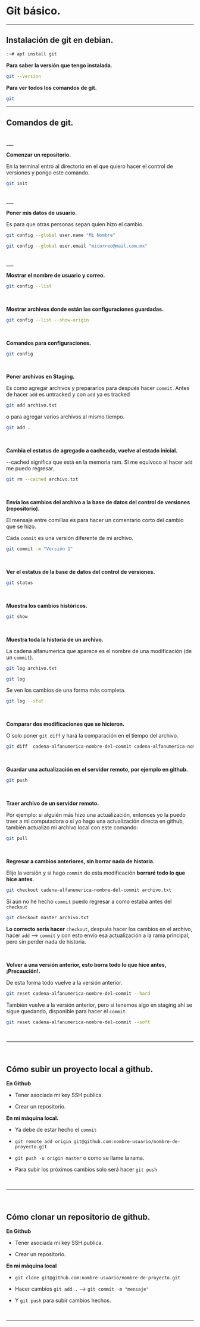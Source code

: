 # Git básico.

---

## Instalación de git en debian.
```sh
:~# apt install git
```

**Para saber la versión que tengo instalada.**
```sh
git --version
```

**Para ver todos los comandos de git.**
```sh
git
```

---

## Comandos de git. 

<br/>  
___

**Comenzar un repositorio.**  

En la terminal entro al directorio en el que quiero hacer el control de versiones y pongo este comando.
```sh
git init
```

<br/>  
___

**Poner mis datos de usuario.**

Es para que otras personas sepan quien hizo el cambio.
```sh
git config --global user.name "Mi Nombre"
```
```sh
git config --global user.email "micorreo@mail.com.mx"
```    

<br/>
___

**Mostrar el nombre de usuario y correo.**
```sh
git config --list
```    

<br/>

**Mostrar archivos donde están las configuraciones guardadas.**
```sh
git config --list --show-origin
```

<br />  

**Comandos para configuraciones.**
```sh
git config
```

<br/>

**Poner archivos en Staging.** 

Es como agregar archivos y prepararlos para después hacer `commit`.
Antes de hacer `add` es untracked y con `add` ya es tracked
```sh
git add archivo.txt
```
o para agregar varios archivos al mismo tiempo.
```sh
git add .
```

<br/>


**Cambia el estatus de agregado a cacheado, vuelve al estado inicial.**

--cached significa que está en la memoria ram. Si me equivoco al hacer `add` me puedo regresar.
```sh
git rm --cached archivo.txt
```

<br/>

**Envía los cambios del archivo a la base de datos del control de versiones (repositorio).**

El mensaje entre comillas es para hacer un comentario corto del cambio que se hizo.

Cada `commit` es una versión diferente de mi archivo.
```sh
git commit -m "Versión 1"
```

<br/>

**Ver el estatus de la base de datos del control de versiones.**
```sh
git status
```

<br/>

**Muestra los cambios históricos.**
```sh
git show
```

<br/>

**Muestra toda la historia de un archivo.**

La cadena alfanumerica que aparece es el nombre de una modificación (de un `commit`).
```sh
git log archivo.txt
```
```sh
git log
```
Se ven los cambios de una forma más completa.
```sh
git log --stat
```

<br/>

**Comparar dos modificaciones que se hicieron.**

O solo poner `git diff` y hará la comparación en el tiempo del archivo.
```sh
git diff  cadena-alfanumerica-nombre-del-commit cadena-alfanumerica-nombre-del-commit
```

<br/>

**Guardar una actualización en el servidor remoto, por ejemplo en github.**
```sh
git push
```

<br/>

**Traer archivo de un servidor remoto.**

Por ejemplo: si alguién más hizo una actualización, entonces yo la puedo traer a mi computadora 
o si yo hago una actualización directa en github, también actualizo mi archivo local con este comando:
```sh
git pull
```

<br/>

**Regresar a cambios anteriores, sin borrar nada de historia.**

Elijo la versión y si hago `commit` de esta modificación **borraré todo lo que hice antes**.
```sh 
git checkout cadena-alfanumerica-nombre-del-commit archivo.txt
```
Si aún no he hecho `commit` puedo regresar a como estaba antes del `checkout`
```sh 
git checkout master archivo.txt
```
**Lo correcto sería hacer** `checkout`, después hacer los cambios en el archivo, hacer `add` --> `commit` y con esto envío esa actualización a la rama principal, pero sin perder nada de historia.

<br/>

**Volver a una versión anterior, esto borra todo lo que hice antes, ¡Precaución!.**

De esta forma todo vuelve a la versión anterior.
```sh 
git reset cadena-alfanumerica-nombre-del-commit --hard
```
También vuelve a la versión anterior, pero si tenemos algo en staging ahí se sigue quedando, disponible para hacer el `commit`.
```sh 
git reset cadena-alfanumerica-nombre-del-commit --soft
```

<br/>

--- 

<br/>

##  Cómo subir un proyecto local a github.

**En Github**

- Tener asociada mi key SSH publica.

- Crear un repositorio.

**En mi máquina local.**

- Ya debe de estar hecho el `commit`

- `git remote add origin git@github.com:nombre-usuario/nombre-de-proyecto.git`

- `git push -u origin master` o como se llame la rama.

- Para subir los próximos cambios solo será hacer `git push`

<br/>

---

<br/>

## Cómo clonar un repositorio de github.

**En Github**

- Tener asociada mi key SSH publica.

- Crear un repositorio.

**En mi máquina local**

- `git clone git@github.com:nombre-usuario/nombre-de-proyecto.git`

- Hacer cambios `git add .` --> `git commit -m "mensaje"`

- Y `git push` para subir cambios hechos.

<br/>

---

